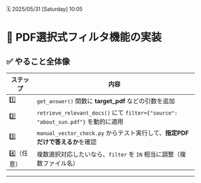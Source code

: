 🗓️ 2025/05/31 \[Saturday] 10:05

# 📂 **PDF選択式フィルタ機能の実装**

## ✅ やること全体像

| ステップ    | 内容                                                                        |
| ------- | ------------------------------------------------------------------------- |
| 1️⃣     | `get_answer()` 関数に **target\_pdf** などの引数を追加                               |
| 2️⃣     | `retrieve_relevant_docs()` にて `filter={"source": "about_sun.pdf"}` を動的に適用 |
| 3️⃣     | `manual_vector_check.py` からテスト実行して、**指定PDFだけで答えるか**を確認                    |
| 4️⃣（任意） | 複数選択対応したいなら、`filter` を `IN` 相当に調整（複数ファイル名）                                |

---

